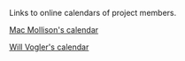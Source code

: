 Links to online calendars of project members.

[Mac Mollison's calendar](https://schedule.unc.edu/global-bin/ocas.fcgi?sub=web&web=gbl&viw=%ba%b7%b5%b6%b2%af%b2%b0&xen=%e0%ec%e8%f5%ea%ec%ee)

[Will Vogler's calendar](https://schedule.unc.edu/global-bin/ocas.fcgi?sub=web&web=gbl&viw=%a0%ae%b6%bd%b7%b9%af&xen=%e2%e8%e0%f5%ea%ec%e8)